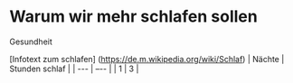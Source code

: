 # Warum wir mehr schlafen sollen
Gesundheit

[Infotext zum schlafen] (https://de.m.wikipedia.org/wiki/Schlaf)
| Nächte | Stunden schlaf |
| --- | –-- |
| 1 | 3 |

